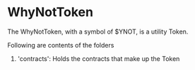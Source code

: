 # WhyNotToken

The WhyNotToken, with a symbol of $YNOT, is a utility Token.

Following are contents of the folders
1. 'contracts': Holds the contracts that make up the Token